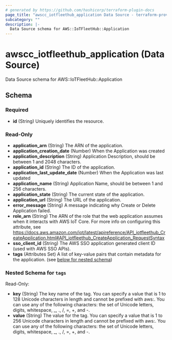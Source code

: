 ```yaml
---
# generated by https://github.com/hashicorp/terraform-plugin-docs
page_title: "awscc_iotfleethub_application Data Source - terraform-provider-awscc"
subcategory: ""
description: |-
  Data Source schema for AWS::IoTFleetHub::Application
---
```


# awscc_iotfleethub_application (Data Source)

Data Source schema for AWS::IoTFleetHub::Application



<!-- schema generated by tfplugindocs -->
## Schema

### Required

- **id** (String) Uniquely identifies the resource.

### Read-Only

- **application_arn** (String) The ARN of the application.
- **application_creation_date** (Number) When the Application was created
- **application_description** (String) Application Description, should be between 1 and 2048 characters.
- **application_id** (String) The ID of the application.
- **application_last_update_date** (Number) When the Application was last updated
- **application_name** (String) Application Name, should be between 1 and 256 characters.
- **application_state** (String) The current state of the application.
- **application_url** (String) The URL of the application.
- **error_message** (String) A message indicating why Create or Delete Application failed.
- **role_arn** (String) The ARN of the role that the web application assumes when it interacts with AWS IoT Core. For more info on configuring this attribute, see https://docs.aws.amazon.com/iot/latest/apireference/API_iotfleethub_CreateApplication.html#API_iotfleethub_CreateApplication_RequestSyntax
- **sso_client_id** (String) The AWS SSO application generated client ID (used with AWS SSO APIs).
- **tags** (Attributes Set) A list of key-value pairs that contain metadata for the application. (see [below for nested schema](#nestedatt--tags))

<a id="nestedatt--tags"></a>
### Nested Schema for `tags`

Read-Only:

- **key** (String) The key name of the tag. You can specify a value that is 1 to 128 Unicode characters in length and cannot be prefixed with aws:. You can use any of the following characters: the set of Unicode letters, digits, whitespace, _, ., /, =, +, and -.
- **value** (String) The value for the tag. You can specify a value that is 1 to 256 Unicode characters in length and cannot be prefixed with aws:. You can use any of the following characters: the set of Unicode letters, digits, whitespace, _, ., /, =, +, and -.


